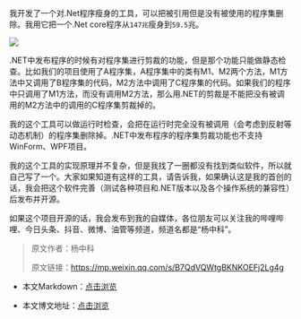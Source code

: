 我开发了一个对.Net程序瘦身的工具，可以把被引用但是没有被使用的程序集删除。我用它把一个.Net core程序从`147兆`瘦身到`59.5`兆。

![](https://img1.dotnet9.com/2021/12/cover_43.png)

.NET中发布程序的时候有对程序集进行剪裁的功能，但是那个功能只能做静态检查。比如我们的项目使用了A程序集，A程序集中的类有M1、M2两个方法，M1方法中又调用了B程序集的代码，M2方法中调用了C程序集的代码。如果我们的程序中只调用了M1方法，而没有调用M2方法，那么用.NET的剪裁是不能把没有被调用的M2方法中的调用的C程序集剪裁掉的。

我的这个工具可以做运行时检查，会把在运行时完全没有被调用（会考虑到反射等动态机制）的程序集删除掉。.NET中发布程序的程序集剪裁功能也不支持WinForm、WPF项目。

我的这个工具的实现原理并不复杂，但是我找了一圈都没有找到类似软件，所以就自己写了一个。大家如果知道有这样的工具，请告诉我，如果确认这是我的首创的话，我会把这个软件完善（测试各种项目和.NET版本以及各个操作系统的兼容性）后发布并开源。

如果这个项目开源的话，我会发布到我的自媒体，各位朋友可以关注我的哔哩哔哩、今日头条、抖音、微博、油管等频道，频道名都是“杨中科”。

>原文作者：杨中科
>
>原文链接：https://mp.weixin.qq.com/s/B7QdVQWtgBKNKOEFj2Lg4g

- 本文Markdown：[点击浏览](https://github.com/dotnet9/dotnet9.com/blob/develop/doc/blog_contents/uploads/2021/12/2021-12-26_01.md)

- 本文博文地址：[点击浏览](https://dotnet9.com/1110)